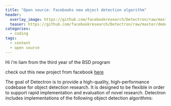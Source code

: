 ```yaml
---
title: "Open source: Facebooks new object detection algorithm"
header:
  overlay_image: https://github.com/facebookresearch/Detectron/raw/master/demo/output/33823288584_1d21cf0a26_k_example_output.jpg
  teaser: https://github.com/facebookresearch/Detectron/raw/master/demo/output/33823288584_1d21cf0a26_k_example_output.jpg
categories:
  - coding
tags:
  - content
  - open source
---
```


Hi i'm liam from the third year of the BSD program

check out this new project from facebook
[here](https://github.com/facebookresearch/Detectron)


The goal of Detectron is to provide a high-quality, high-performance codebase for object detection research. It is designed to be flexible in order to support rapid implementation and evaluation of novel research. Detectron includes implementations of the following object detection algorithms:
